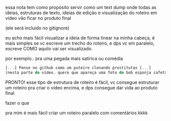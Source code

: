 essa nota tem como propósito servir como um text dump onde todas as ideias, estruturas de texto, ideias de edição e visualização do roteiro em vídeo vão ficar no produto final

(ele será incluido no gitignore)

eu acho mais fácil visualizar a ideia de forma linear
na minha cabeça, é mais simples se vc escreve um trecho do roteiro, e dps vc em paralelo, escreve COMO aquilo vai ser visualizado.

por exemplo.. pra uma pegada mais satírica ou comédia

```js
[...] Pense no github como um puteiro clonando prostitutas [...]
(nesta parte do vídeo, quero que apareça uma foto do bob esponja cafetão no meio da tela, num fade-in e com o simbolo do github na cara dele)
```

PRONTO! esse tipo de estrutura de roteiro é fácil, vc consegue estruturar um roteiro pra criar o vídeo encima, e dps consegue dar vida ao produto final

fazer o que

pra mim é mais fácil criar um roteiro paralelo com comentários kkkk